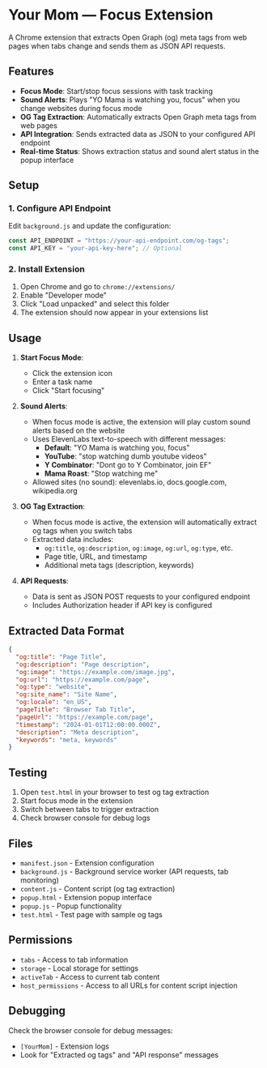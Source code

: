 # Your Mom — Focus Extension

A Chrome extension that extracts Open Graph (og) meta tags from web pages when tabs change and sends them as JSON API requests.

## Features

- **Focus Mode**: Start/stop focus sessions with task tracking
- **Sound Alerts**: Plays "YO Mama is watching you, focus" when you change websites during focus mode
- **OG Tag Extraction**: Automatically extracts Open Graph meta tags from web pages
- **API Integration**: Sends extracted data as JSON to your configured API endpoint
- **Real-time Status**: Shows extraction status and sound alert status in the popup interface

## Setup

### 1. Configure API Endpoint

Edit `background.js` and update the configuration:

```javascript
const API_ENDPOINT = "https://your-api-endpoint.com/og-tags";
const API_KEY = "your-api-key-here"; // Optional
```

### 2. Install Extension

1. Open Chrome and go to `chrome://extensions/`
2. Enable "Developer mode"
3. Click "Load unpacked" and select this folder
4. The extension should now appear in your extensions list

## Usage

1. **Start Focus Mode**: 
   - Click the extension icon
   - Enter a task name
   - Click "Start focusing"

2. **Sound Alerts**:
   - When focus mode is active, the extension will play custom sound alerts based on the website
   - Uses ElevenLabs text-to-speech with different messages:
     - **Default**: "YO Mama is watching you, focus"
     - **YouTube**: "stop watching dumb youtube videos"
     - **Y Combinator**: "Dont go to Y Combinator, join EF"
     - **Mama Roast**: "Stop watching me"
   - Allowed sites (no sound): elevenlabs.io, docs.google.com, wikipedia.org

3. **OG Tag Extraction**:
   - When focus mode is active, the extension will automatically extract og tags when you switch tabs
   - Extracted data includes:
     - `og:title`, `og:description`, `og:image`, `og:url`, `og:type`, etc.
     - Page title, URL, and timestamp
     - Additional meta tags (description, keywords)

4. **API Requests**:
   - Data is sent as JSON POST requests to your configured endpoint
   - Includes Authorization header if API key is configured

## Extracted Data Format

```json
{
  "og:title": "Page Title",
  "og:description": "Page description",
  "og:image": "https://example.com/image.jpg",
  "og:url": "https://example.com/page",
  "og:type": "website",
  "og:site_name": "Site Name",
  "og:locale": "en_US",
  "pageTitle": "Browser Tab Title",
  "pageUrl": "https://example.com/page",
  "timestamp": "2024-01-01T12:00:00.000Z",
  "description": "Meta description",
  "keywords": "meta, keywords"
}
```

## Testing

1. Open `test.html` in your browser to test og tag extraction
2. Start focus mode in the extension
3. Switch between tabs to trigger extraction
4. Check browser console for debug logs

## Files

- `manifest.json` - Extension configuration
- `background.js` - Background service worker (API requests, tab monitoring)
- `content.js` - Content script (og tag extraction)
- `popup.html` - Extension popup interface
- `popup.js` - Popup functionality
- `test.html` - Test page with sample og tags

## Permissions

- `tabs` - Access to tab information
- `storage` - Local storage for settings
- `activeTab` - Access to current tab content
- `host_permissions` - Access to all URLs for content script injection

## Debugging

Check the browser console for debug messages:
- `[YourMom]` - Extension logs
- Look for "Extracted og tags" and "API response" messages

